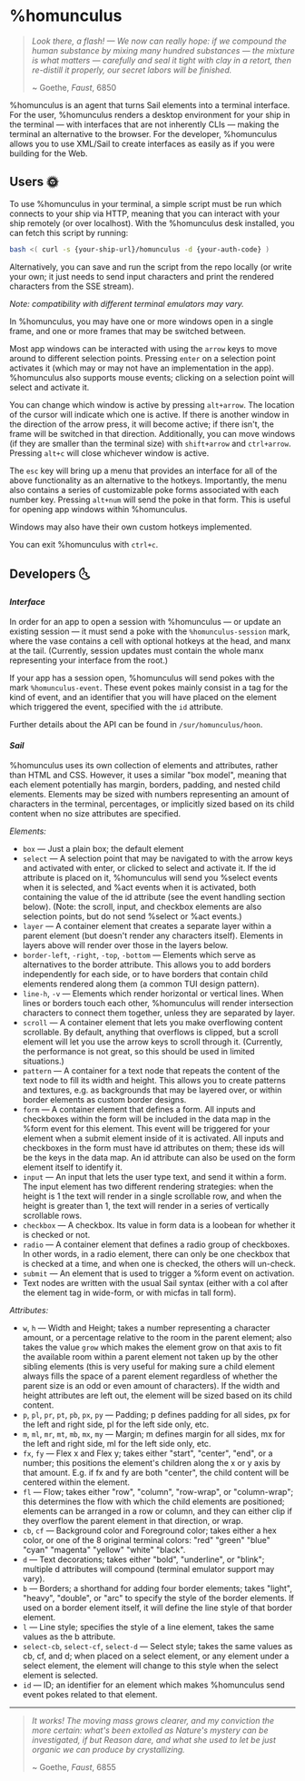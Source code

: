 # %homunculus

> *Look there, a flash! — We now can really hope:* 
> *if we compound the human substance* 
> *by mixing many hundred substances* 
> *— the mixture is what matters — carefully* 
> *and seal it tight with clay in a retort,* 
> *then re-distill it properly,* 
> *our secret labors will be finished.* 
> 
> ~ Goethe, *Faust*, 6850

%homunculus is an agent that turns Sail elements into a terminal interface. For the user, %homunculus renders a desktop environment for your ship in the terminal — with interfaces that are not inherently CLIs — making the terminal an alternative to the browser. For the developer, %homunculus allows you to use XML/Sail to create interfaces as easily as if you were building for the Web.

## Users 🌞︎︎

To use %homunculus in your terminal, a simple script must be run which connects to your ship via HTTP, meaning that you can interact with your ship remotely (or over localhost). With the %homunculus desk installed, you can fetch this script by running:

```bash
bash <( curl -s {your-ship-url}/homunculus -d {your-auth-code} )
```

Alternatively, you can save and run the script from the repo locally (or write your own; it just needs to send input characters and print the rendered characters from the SSE stream).

*Note: compatibility with different terminal emulators may vary.*

In %homunculus, you may have one or more windows open in a single frame, and one or more frames that may be switched between. 

Most app windows can be interacted with using the `arrow` keys to move around to different selection points. Pressing `enter` on a selection point activates it (which may or may not have an implementation in the app). %homunculus also supports mouse events; clicking on a selection point will select and activate it.

You can change which window is active by pressing `alt+arrow`. The location of the cursor will indicate which one is active. If there is another window in the direction of the arrow press, it will become active; if there isn't, the frame will be switched in that direction. Additionally, you can move windows (if they are smaller than the terminal size) with `shift+arrow` and `ctrl+arrow`. Pressing `alt+c` will close whichever window is active.

The `esc` key will bring up a menu that provides an interface for all of the above functionality as an alternative to the hotkeys. Importantly, the menu also contains a series of customizable poke forms associated with each number key. Pressing `alt+num` will send the poke in that form. This is useful for opening app windows within %homunculus.

Windows may also have their own custom hotkeys implemented.

You can exit %homunculus with `ctrl+c`.

## Developers 🌜︎︎

#### *Interface*

In order for an app to open a session with %homunculus — or update an existing session — it must send a poke with the `%homunculus-session` mark, where the vase contains a cell with optional hotkeys at the head, and manx at the tail. (Currently, session updates must contain the whole manx representing your interface from the root.)

If your app has a session open, %homunculus will send pokes with the mark `%homunculus-event`. These event pokes mainly consist in a tag for the kind of event, and an identifier that you will have placed on the element which triggered the event, specified with the `id` attribute.

Further details about the API can be found in `/sur/homunculus/hoon`.

#### *Sail*

%homunculus uses its own collection of elements and attributes, rather than HTML and CSS. However, it uses a similar "box model", meaning that each element potentially has margin, borders, padding, and nested child elements. Elements may be sized with numbers representing an amount of characters in the terminal, percentages, or implicitly sized based on its child content when no size attributes are specified.

*Elements:*

- `box` — Just a plain box; the default element
- `select` — A selection point that may be navigated to with the arrow keys and activated with enter, or clicked to select and activate it. If the id attribute is placed on it, %homunculus will send you %select events when it is selected, and %act events when it is activated, both containing the value of the id attribute (see the event handling section below). (Note: the scroll, input, and checkbox elements are also selection points, but do not send %select or %act events.)
- `layer` — A container element that creates a separate layer within a parent element (but doesn't render any characters itself). Elements in layers above will render over those in the layers below. 
- `border-left`, `-right`, `-top`, `-bottom` — Elements which serve as alternatives to the border attribute. This allows you to add borders independently for each side, or to have borders that contain child elements rendered along them (a common TUI design pattern).
- `line-h`, `-v` — Elements which render horizontal or vertical lines. When lines or borders touch each other, %homunculus will render intersection characters to connect them together, unless they are separated by layer.
- `scroll` — A container element that lets you make overflowing content scrollable. By default, anything that overflows is clipped, but a scroll element will let you use the arrow keys to scroll through it. (Currently, the performance is not great, so this should be used in limited situations.)
- `pattern` — A container for a text node that repeats the content of the text node to fill its width and height. This allows you to create patterns and textures, e.g. as backgrounds that may be layered over, or within border elements as custom border designs.
- `form` — A container element that defines a form. All inputs and checkboxes within the form will be included in the data map in the %form event for this element. This event will be triggered for your element when a submit element inside of it is activated. All inputs and checkboxes in the form must have id attributes on them; these ids will be the keys in the data map. An id attribute can also be used on the form element itself to identify it.
- `input` — An input that lets the user type text, and send it within a form. The input element has two different rendering strategies: when the height is 1 the text will render in a single scrollable row, and when the height is greater than 1, the text will render in a series of vertically scrollable rows.
- `checkbox` — A checkbox. Its value in form data is a loobean for whether it is checked or not.
- `radio` — A container element that defines a radio group of checkboxes. In other words, in a radio element, there can only be one checkbox that is checked at a time, and when one is checked, the others will un-check.
- `submit` — An element that is used to trigger a %form event on activation.
- Text nodes are written with the usual Sail syntax (either with a col after the element tag in wide-form, or with micfas in tall form).

*Attributes:*

- `w`, `h` — Width and Height; takes a number representing a character amount, or a percentage relative to the room in the parent element; also takes the value `grow` which makes the element grow on that axis to fit the available room within a parent element not taken up by the other sibling elements (this is very useful for making sure a child element always fills the space of a parent element regardless of whether the parent size is an odd or even amount of characters). If the width and height attributes are left out, the element will be sized based on its child content.
- `p`, `pl`, `pr`, `pt`, `pb`, `px`, `py` — Padding; p defines padding for all sides, px for the left and right side, pl for the left side only, etc.
- `m`, `ml`, `mr`, `mt`, `mb`, `mx`, `my` — Margin; m defines margin for all sides, mx for the left and right side, ml for the left side only, etc.
- `fx`, `fy` — Flex x and Flex y; takes either "start", "center", "end", or a number; this positions the element's children along the x or y axis by that amount. E.g. if fx and fy are both "center", the child content will be centered within the element.
- `fl` — Flow; takes either "row", "column", "row-wrap", or "column-wrap"; this determines the flow with which the child elements are positioned; elements can be arranged in a row or column, and they can either clip if they overflow the parent element in that direction, or wrap.
- `cb`, `cf` — Background color and Foreground color; takes either a hex color, or one of the 8 original terminal colors: "red" "green" "blue" "cyan" "magenta" "yellow" "white" "black".
- `d` — Text decorations; takes either "bold", "underline", or "blink"; multiple d attributes will compound (terminal emulator support may vary).
- `b` — Borders; a shorthand for adding four border elements; takes "light", "heavy", "double", or "arc" to specify the style of the border elements. If used on a border element itself, it will define the line style of that border element.
- `l` — Line style; specifies the style of a line element, takes the same values as the b attribute.
- `select-cb`, `select-cf`, `select-d` — Select style; takes the same values as cb, cf, and d; when placed on a select element, or any element under a select element, the element will change to this style when the select element is selected.
- `id` — ID; an identifier for an element which makes %homunculus send event pokes related to that element.

---

> *It works! The moving mass grows clearer,* 
> *and my conviction the more certain:* 
> *what's been extolled as Nature's mystery* 
> *can be investigated, if but Reason dare,* 
> *and what she used to let be just organic* 
> *we can produce by crystallizing.* 
> 
> ~ Goethe, *Faust*, 6855
